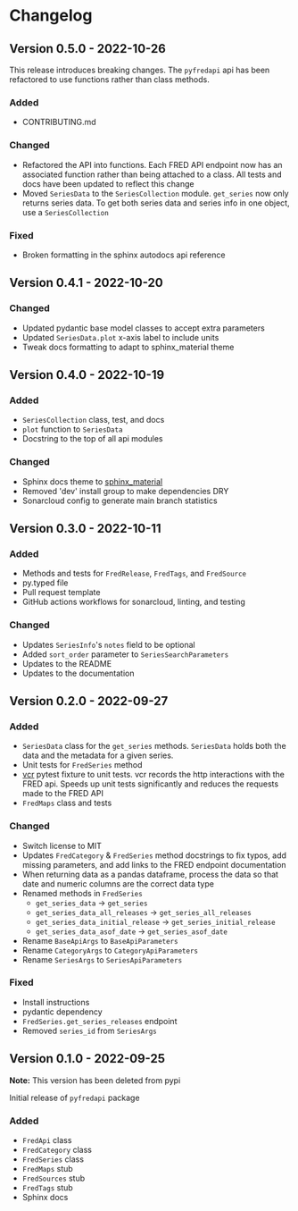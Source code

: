 # Changelog

## Version 0.5.0 - 2022-10-26

This release introduces breaking changes. The `pyfredapi` api has been refactored to use functions rather than class methods.

### Added

- CONTRIBUTING.md

### Changed

- Refactored the API into functions. Each FRED API endpoint now has an associated function rather than being attached to a class. All tests and docs have been updated to reflect this change
- Moved `SeriesData` to the `SeriesCollection` module. `get_series` now only returns series data. To get both series data and series info in
one object, use a `SeriesCollection`

### Fixed

- Broken formatting in the sphinx autodocs api reference

## Version 0.4.1 - 2022-10-20

### Changed

- Updated pydantic base model classes to accept extra parameters
- Updated `SeriesData.plot` x-axis label to include units
- Tweak docs formatting to adapt to sphinx_material theme

## Version 0.4.0 - 2022-10-19

### Added

- `SeriesCollection` class, test, and docs
- `plot` function to `SeriesData`
- Docstring to the top of all api modules

### Changed

- Sphinx docs theme to [sphinx_material](https://bashtage.github.io/sphinx-material/index.html)
- Removed 'dev' install group to make dependencies DRY
- Sonarcloud config to generate main branch statistics

## Version 0.3.0 - 2022-10-11

### Added

- Methods and tests for `FredRelease`, `FredTags`, and `FredSource`
- py.typed file
- Pull request template
- GitHub actions workflows for sonarcloud, linting, and testing

### Changed

- Updates `SeriesInfo`'s `notes` field to be optional
- Added `sort_order` parameter to `SeriesSearchParameters`
- Updates to the README
- Updates to the documentation

## Version 0.2.0 - 2022-09-27

### Added

- `SeriesData` class for the `get_series` methods. `SeriesData` holds both the data and the metadata for a given series.
- Unit tests for `FredSeries` method
- [vcr](https://vcrpy.readthedocs.io/en/latest/) pytest fixture to unit tests. vcr records the http interactions with the FRED api. Speeds up unit tests significantly and reduces the requests made to the FRED API
- `FredMaps` class and tests

### Changed

- Switch license to MIT
- Updates `FredCategory` & `FredSeries` method docstrings to fix typos, add missing parameters, and add links to the FRED endpoint documentation
- When returning data as a pandas dataframe, process the data so that date and numeric columns are the correct data type
- Renamed methods in `FredSeries`
  - `get_series_data` -> `get_series`
  - `get_series_data_all_releases` -> `get_series_all_releases`
  - `get_series_data_initial_release` -> `get_series_initial_release`
  - `get_series_data_asof_date` -> `get_series_asof_date`
- Rename `BaseApiArgs` to `BaseApiParameters`
- Rename `CategoryArgs` to `CategoryApiParameters`
- Rename `SeriesArgs` to `SeriesApiParameters`

### Fixed

- Install instructions
- pydantic dependency
- `FredSeries.get_series_releases` endpoint
- Removed `series_id` from `SeriesArgs`

## Version 0.1.0 - 2022-09-25

**Note:** This version has been deleted from pypi

Initial release of `pyfredapi` package

### Added

- `FredApi` class
- `FredCategory` class
- `FredSeries` class
- `FredMaps` stub
- `FredSources` stub
- `FredTags` stub
- Sphinx docs
